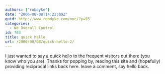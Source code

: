 ```yaml
---
authors: ["robdyke"]
date: "2006-08-08T14:22:09Z"
guid: http://www.robdyke.com/noc/?p=95
categories:
  - No Overall Control
id: 783
title: quick hello
url: /2006/08/08/quick-hello-2/
---
```

I just wanted to say a quick hello to the frequent visitors out there (you know who you are). Thanks for popping by, reading this site and (hopefully) providing reciprocal links back here. leave a comment, say hello back.